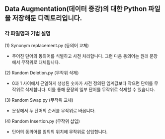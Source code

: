 ## Data Augmentation(데이터 증강)의 대한 Python 파일을 저장해둔 디렉토리입니다.

### 각 파일명과 기법 설명
(1) Synonym replacement.py (동의어 교체)
- 주어진 단어의 동의어를 식별하고 사전 처리합니다. 그런 다음 동의어는 원래 문장에서 무작위로 대체됩니다.

(2) Random Deletion.py (무작위 삭제)
- 0과 1 사이에서 균일하게 생성된 숫자가 사전 정의된 임계값보다 작으면 단어를 무작위로 삭제합니다. 이를 통해 문장의 일부 단어를 무작위로 삭제할 수 있습니다.

(3) Random Swap.py (무작위 교체)
- 문장에서 두 단어의 순서를 무작위로 바꿉니다.

(4) Random Insertion.py (무작위 삽입)
- 단어의 동의어를 임의의 위치에 무작위로 삽입합니다.
